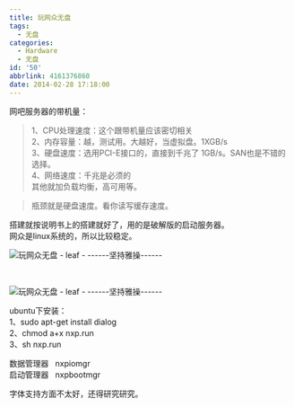 ```yaml
---
title: 玩网众无盘
tags:
  - 无盘
categories:
  - Hardware
  - 无盘
id: '50'
abbrlink: 4161376860
date: 2014-02-28 17:18:00
---
```


网吧服务器的带机量：  

> 1、CPU处理速度：这个跟带机量应该密切相关  
> 2、内存容量：越，测试用。大越好，当虚拟盘。1XGB/s  
> 3、硬盘速度：选用PCI-E接口的，直接到千兆了 1GB/s。SAN也是不错的选择。  
> 4、网络速度：千兆是必须的  
> 其他就加负载均衡，高可用等。  

> 瓶颈就是硬盘速度。看你读写缓存速度。  

  
搭建就按说明书上的搭建就好了，用的是破解版的启动服务器。  
网众是linux系统的，所以比较稳定。  

![玩网众无盘 - leaf - ------坚持雅操------](http://img2.ph.126.net/lnM8u6x6m22FRJG2n5y9Rw==/3242310256830412532.png "玩网众无盘 - leaf - ------坚持雅操------")

 

![玩网众无盘 - leaf - ------坚持雅操------](http://img2.ph.126.net/V_DjrEVBbLX_9NdhwbuGzA==/848365579906058585.png "玩网众无盘 - leaf - ------坚持雅操------")

  
  
ubuntu下安装：  
1、sudo apt-get install dialog  
2、chmod a+x nxp.run  
3、sh nxp.run  
  
数据管理器   nxpiomgr  
启动管理器   nxpbootmgr  
  
字体支持方面不太好，还得研究研究。